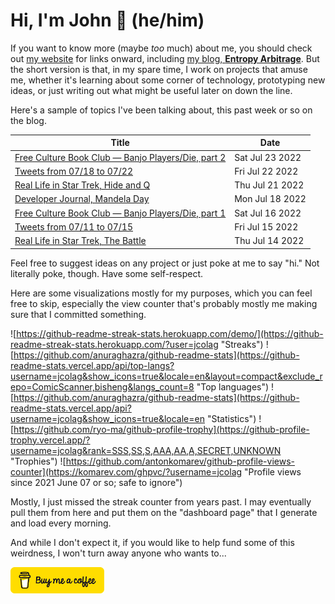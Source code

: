 # Hi, I'm John 👋 (he/him)

If you want to know more (maybe *too* much) about me, you should check out [my website](https://john.colagioia.net/) for links onward, including [my blog, **Entropy Arbitrage**](https://john.colagioia.net/blog).  But the short version is that, in my spare time, I work on projects that amuse me, whether it's learning about some corner of technology, prototyping new ideas, or just writing out what might be useful later on down the line.

Here's a sample of topics I've been talking about, this past week or so on the blog.

|Title|Date|
|-----|-------|
|[Free Culture Book Club — Banjo Players/Die, part 2](https://john.colagioia.net/blog/2022/07/23/banjo-2.html)|Sat Jul 23 2022|
|[Tweets from 07/18 to 07/22](https://john.colagioia.net/blog/2022/07/22/week.html)|Fri Jul 22 2022|
|[Real Life in Star Trek, Hide and Q](https://john.colagioia.net/blog/2022/07/21/hide-q.html)|Thu Jul 21 2022|
|[Developer Journal, Mandela Day](https://john.colagioia.net/blog/2022/07/18/mandela.html)|Mon Jul 18 2022|
|[Free Culture Book Club — Banjo Players/Die, part 1](https://john.colagioia.net/blog/2022/07/16/banjo-1.html)|Sat Jul 16 2022|
|[Tweets from 07/11 to 07/15](https://john.colagioia.net/blog/2022/07/15/week.html)|Fri Jul 15 2022|
|[Real Life in Star Trek, The Battle](https://john.colagioia.net/blog/2022/07/14/battle.html)|Thu Jul 14 2022|

Feel free to suggest ideas on any project or just poke at me to say "hi." Not literally poke, though. Have some self-respect.

Here are some visualizations mostly for my purposes, which you can feel free to skip, especially the view counter that's probably mostly me making sure that I committed something.

![https://github-readme-streak-stats.herokuapp.com/demo/](https://github-readme-streak-stats.herokuapp.com/?user=jcolag "Streaks")
![https://github.com/anuraghazra/github-readme-stats](https://github-readme-stats.vercel.app/api/top-langs?username=jcolag&show_icons=true&locale=en&layout=compact&exclude_repo=ComicScanner,bisheng&langs_count=8 "Top languages")
![https://github.com/anuraghazra/github-readme-stats](https://github-readme-stats.vercel.app/api?username=jcolag&show_icons=true&locale=en "Statistics")
![https://github.com/ryo-ma/github-profile-trophy](https://github-profile-trophy.vercel.app/?username=jcolag&rank=SSS,SS,S,AAA,AA,A,SECRET,UNKNOWN "Trophies")
![https://github.com/antonkomarev/github-profile-views-counter](https://komarev.com/ghpvc/?username=jcolag "Profile views since 2021 June 07 or so; safe to ignore")

Mostly, I just missed the streak counter from years past.  I may eventually pull them from here and put them on the "dashboard page" that I generate and load every morning.

And while I don't expect it, if you would like to help fund some of this weirdness, I won't turn away anyone who wants to...

[<img src="images/default-yellow.png" alt="Buy Me a Coffee" width="150px"/>](https://www.buymeacoffee.com/jcolag)

